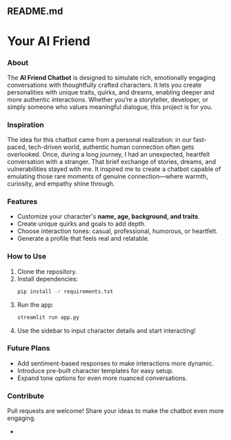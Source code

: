 ## README.md  

# Your AI Friend  

### About  
The **AI Friend Chatbot** is designed to simulate rich, emotionally engaging conversations with thoughtfully crafted characters. It lets you create personalities with unique traits, quirks, and dreams, enabling deeper and more authentic interactions. Whether you’re a storyteller, developer, or simply someone who values meaningful dialogue, this project is for you.  

### Inspiration  
The idea for this chatbot came from a personal realization: in our fast-paced, tech-driven world, authentic human connection often gets overlooked. Once, during a long journey, I had an unexpected, heartfelt conversation with a stranger. That brief exchange of stories, dreams, and vulnerabilities stayed with me. It inspired me to create a chatbot capable of emulating those rare moments of genuine connection—where warmth, curiosity, and empathy shine through.  

### Features  
- Customize your character's **name, age, background, and traits**.  
- Create unique quirks and goals to add depth.  
- Choose interaction tones: casual, professional, humorous, or heartfelt.  
- Generate a profile that feels real and relatable.  

### How to Use  
1. Clone the repository.  
2. Install dependencies:  
   ```bash  
   pip install -r requirements.txt  
   ```  
3. Run the app:  
   ```bash  
   streamlit run app.py  
   ```  
4. Use the sidebar to input character details and start interacting!  

### Future Plans  
- Add sentiment-based responses to make interactions more dynamic.  
- Introduce pre-built character templates for easy setup.  
- Expand tone options for even more nuanced conversations.  

### Contribute  
Pull requests are welcome! Share your ideas to make the chatbot even more engaging.  

-